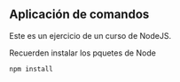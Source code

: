 ## Aplicación de comandos

Este es un ejercicio de un curso de NodeJS.

Recuerden instalar los pquetes de Node
```
npm install
```